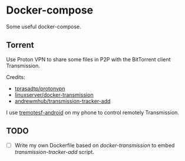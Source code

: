 # Docker-compose
Some useful docker-compose.

## Torrent
Use Proton VPN to share some files in P2P with the BitTorrent client Transmission.

Credits:

- [tprasadtp/protonvpn](https://github.com/tprasadtp/protonvpn-docker)
- [linuxserver/docker-transmission](https://github.com/linuxserver/docker-transmission)
- [andrewmhub/transmission-tracker-add](https://github.com/AndrewMarchukov/tracker-add)

I use [tremotesf-android](https://github.com/equeim/tremotesf-android) on my phone to control remotely Transmission.

## TODO
- [ ] Write my own Dockerfile based on _docker-transmission_ to embed _transmission-tracker-add_ script.
